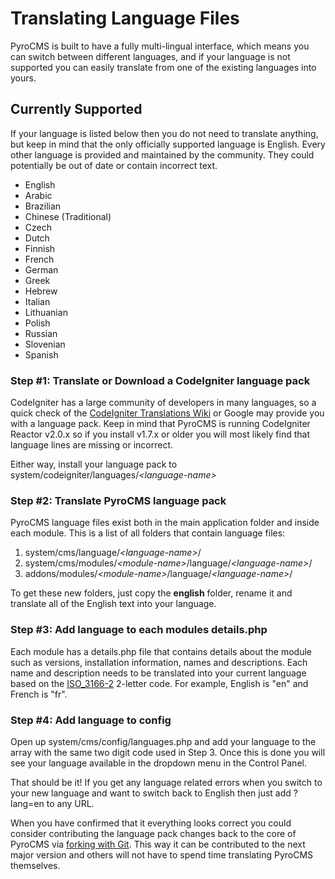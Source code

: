 # Translating Language Files

PyroCMS is built to have a fully multi-lingual interface, which means you can switch between different languages, and if your language is not supported you can easily translate from one of the existing languages into yours.

## Currently Supported

If your language is listed below then you do not need to translate anything, but keep in mind that the only officially supported language is English. Every other language is provided and maintained by the community. They could potentially be out of date or contain incorrect text.

* English
* Arabic
* Brazilian
* Chinese (Traditional)
* Czech
* Dutch
* Finnish
* French
* German
* Greek
* Hebrew
* Italian
* Lithuanian
* Polish
* Russian
* Slovenian
* Spanish

### Step #1: Translate or Download a CodeIgniter language pack

CodeIgniter has a large community of developers in many languages, so a quick check of the [CodeIgniter Translations Wiki](http://codeigniter.com/wiki/Language_Translation/) or Google may provide you with a language pack. Keep in mind that PyroCMS is running CodeIgniter Reactor v2.0.x so if you install v1.7.x or older you will most likely find that language lines are missing or incorrect.

Either way, install your language pack to system/codeigniter/languages/*&lt;language-name&gt;*

### Step #2: Translate PyroCMS language pack

PyroCMS language files exist both in the main application folder and inside each module. This is a list of all folders that contain language files:

1. system/cms/language/*&lt;language-name&gt;*/
2. system/cms/modules/*&lt;module-name&gt;*/language/*&lt;language-name&gt;*/
3. addons/modules/*&lt;module-name&gt;*/language/*&lt;language-name&gt;*/

To get these new folders, just copy the **english** folder, rename it and translate all of the English text into your language.

### Step #3: Add language to each modules details.php

Each module has a details.php file that contains details about the module such as versions, installation information, names and descriptions. Each name and description needs to be translated into your current language based on the [ISO_3166-2](http://en.wikipedia.org/wiki/ISO_3166-2) 2-letter code. For example, English is "en" and French is "fr".

### Step #4: Add language to config

Open up system/cms/config/languages.php and add your language to the array with the same two digit code used in Step 3. Once this is done you will see your language available in the dropdown menu in the Control Panel.

That should be it! If you get any language related errors when you switch to your new language and want to switch back to English then just add ?lang=en to any URL.

When you have confirmed that it everything looks correct you could consider contributing the language pack changes back to the core of PyroCMS via <a href="/docs/manuals/developers/contributing-changes-to-pyrocms ">forking with Git</a>. This way it can be contributed to the next major version and others will not have to spend time translating PyroCMS themselves.